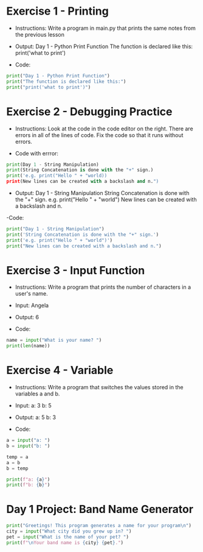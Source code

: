 # Exercise 1 - Printing
- Instructions:
Write a program in main.py that prints the same notes from the previous lesson

- Output:
Day 1 - Python Print Function
The function is declared like this:
print('what to print')

- Code:
```python
print("Day 1 - Python Print Function")
print("The function is declared like this:")
print("print('what to print')")
```

# Exercise 2 - Debugging Practice
- Instructions:
Look at the code in the code editor on the right. There are errors in all of the lines of code. Fix the code so that it runs without errors.

- Code with errror:
```py
print(Day 1 - String Manipulation)
print(String Concatenation is done with the "+" sign.)
print('e.g. print("Hello " + "world))
print(New lines can be created with a backslash and n.")
```

- Output:
Day 1 - String Manipulation
String Concatenation is done with the "+" sign.
e.g. print("Hello " + "world")
New lines can be created with a backslash and n.

-Code:
```py
print("Day 1 - String Manipulation")
print('String Concatenation is done with the "+" sign.')
print('e.g. print("Hello " + "world")')
print("New lines can be created with a backslash and n.")
```

# Exercise 3 - Input Function
- Instructions:
Write a program that prints the number of characters in a user's name.

- Input:
Angela

- Output:
6

- Code:
```py
name = input("What is your name? ")
print(len(name))
```

# Exercise 4 - Variable
- Instructions:
Write a program that switches the values stored in the variables a and b.

- Input:
a: 3
b: 5

- Output:
a: 5
b: 3

- Code:
```py
a = input("a: ")
b = input("b: ")

temp = a
a = b
b = temp

print(f"a: {a}")
print(f"b: {b}")
```

# Day 1 Project: Band Name Generator
```py
print("Greetings! This program generates a name for your program\n")
city = input("What city did you grew up in? ")
pet = input("What is the name of your pet? ")
print(f"\nYour band name is {city} {pet}.")
```
